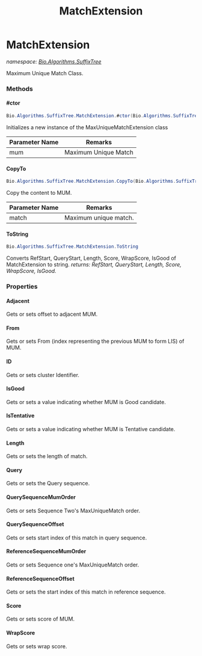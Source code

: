 ﻿---
title: MatchExtension
---

# MatchExtension
_namespace: [Bio.Algorithms.SuffixTree](N-Bio.Algorithms.SuffixTree.html)_

Maximum Unique Match Class.

### Methods

#### #ctor
```csharp
Bio.Algorithms.SuffixTree.MatchExtension.#ctor(Bio.Algorithms.SuffixTree.Match)
```
Initializes a new instance of the MaxUniqueMatchExtension class

|Parameter Name|Remarks|
|--------------|-------|
|mum|Maximum Unique Match|


#### CopyTo
```csharp
Bio.Algorithms.SuffixTree.MatchExtension.CopyTo(Bio.Algorithms.SuffixTree.MatchExtension)
```
Copy the content to MUM.

|Parameter Name|Remarks|
|--------------|-------|
|match|Maximum unique match.|


#### ToString
```csharp
Bio.Algorithms.SuffixTree.MatchExtension.ToString
```
Converts RefStart, QueryStart, Length, Score, WrapScore, IsGood of MatchExtension to string.
_returns: RefStart, QueryStart, Length, Score, WrapScore, IsGood._



### Properties

#### Adjacent
Gets or sets offset to adjacent MUM.
#### From
Gets or sets From (index representing the previous MUM to form LIS) of MUM.
#### ID
Gets or sets cluster Identifier.
#### IsGood
Gets or sets a value indicating whether MUM is Good candidate.
#### IsTentative
Gets or sets a value indicating whether MUM is Tentative candidate.
#### Length
Gets or sets the length of match.
#### Query
Gets or sets the Query sequence.
#### QuerySequenceMumOrder
Gets or sets Sequence Two's MaxUniqueMatch order.
#### QuerySequenceOffset
Gets or sets start index of this match in query sequence.
#### ReferenceSequenceMumOrder
Gets or sets Sequence one's MaxUniqueMatch order.
#### ReferenceSequenceOffset
Gets or sets the start index of this match in reference sequence.
#### Score
Gets or sets score of MUM.
#### WrapScore
Gets or sets wrap score.

